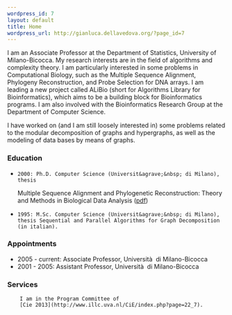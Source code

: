 ```yaml
---
wordpress_id: 7
layout: default
title: Home
wordpress_url: http://gianluca.dellavedova.org/?page_id=7
---
```


I am an Associate Professor at the Department of Statistics, University of
Milano-Bicocca. My research interests are in the field of algorithms and
complexity theory. I am particularly interested in some problems in
Computational Biology, such as the Multiple Sequence Alignment, Phylogeny
Reconstruction, and Probe Selection for DNA arrays. I am leading a new project
called ALiBio (short for Algorithms Library for Bioinformatics), which aims to
be a building block for Bioinformatics programs. I am also involved with the
Bioinformatics Research Group at the Department of Computer Science.

I have worked on (and I am still loosely interested in) some problems related
to the modular decomposition of graphs and hypergraphs, as well as the
modeling of data bases by means of graphs.

### Education

*     2000: Ph.D. Computer Science (Universit&agrave;&nbsp; di Milano), thesis
  Multiple Sequence Alignment and Phylogenetic Reconstruction: Theory and
  Methods in Biological Data Analysis (<a
  href="http://www.statistica.unimib.it/%7Edellavedova/papers/thesis.pdf"
  title="http://gianluca.dellavedova.org/files/papers/thesis.pdf">pdf</a>)
*     1995: M.Sc. Computer Science (Universit&agrave;&nbsp; di Milano), thesis Sequential and Parallel Algorithms for Graph Decomposition (in italian).


### Appointments

*    2005 - current: Associate Professor, Universit&agrave;&nbsp; di
     Milano-Bicocca
*    2001 - 2005: Assistant Professor, Universit&agrave;&nbsp; di
     Milano-Bicocca

### Services


        I am in the Program Committee of
        [Cie 2013](http://www.illc.uva.nl/CiE/index.php?page=22_7).

